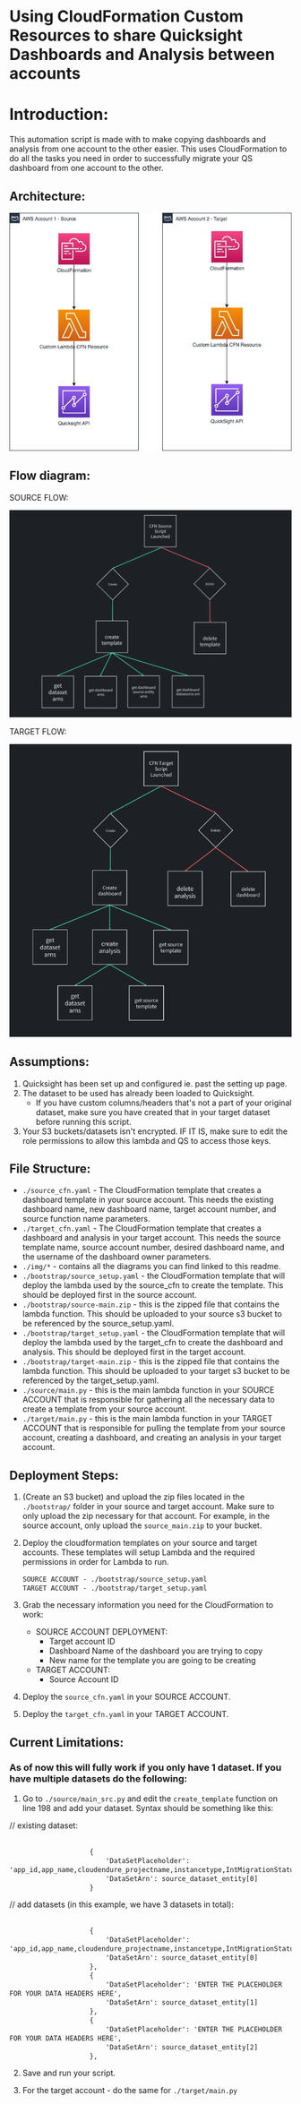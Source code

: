 # Using CloudFormation Custom Resources to share Quicksight Dashboards and Analysis between accounts

# Introduction:

This automation script is made with to make copying dashboards and analysis from one account to the other easier. This uses CloudFormation to do all the tasks you need in order to successfully migrate your QS dashboard from one account to the other.

## Architecture:

![General Architecture](./img/visual-flow.jpg)

## Flow diagram:

SOURCE FLOW:

![Source Flow](./img/source-flowdiagram.png)

TARGET FLOW:

![Target Flow](./img/target-flowdiagram.png)

## Assumptions:

1. Quicksight has been set up and configured ie. past the setting up page.
2. The dataset to be used has already been loaded to Quicksight.
   - If you have custom columns/headers that's not a part of your original dataset, make sure you have created that in your target dataset before running this script.
3. Your S3 buckets/datasets isn't encrypted. IF IT IS, make sure to edit the role permissions to allow this lambda and QS to access those keys.

## File Structure:

- `./source_cfn.yaml` - The CloudFormation template that creates a dashboard template in your source account. This needs the existing dashboard name, new dashboard name, target account number, and source function name parameters.
- `./target_cfn.yaml` - The CloudFormation template that creates a dashboard and analysis in your target account. This needs the source template name, source account number, desired dashboard name, and the username of the dashboard owner parameters.
- `./img/*` - contains all the diagrams you can find linked to this readme.
- `./bootstrap/source_setup.yaml` - the CloudFormation template that will deploy the lambda used by the source_cfn to create the template. This should be deployed first in the source account.
- `./bootstrap/source-main.zip` - this is the zipped file that contains the lambda function. This should be uploaded to your source s3 bucket to be referenced by the source_setup.yaml.
- `./bootstrap/target_setup.yaml` - the CloudFormation template that will deploy the lambda used by the target_cfn to create the dashboard and analysis. This should be deployed first in the target account.
- `./bootstrap/target-main.zip` - this is the zipped file that contains the lambda function. This should be uploaded to your target s3 bucket to be referenced by the target_setup.yaml.
- `./source/main.py` - this is the main lambda function in your SOURCE ACCOUNT that is responsible for gathering all the necessary data to create a template from your source account.
- `./target/main.py` - this is the main lambda function in your TARGET ACCOUNT that is responsible for pulling the template from your source account, creating a dashboard, and creating an analysis in your target account.

## Deployment Steps:

1. (Create an S3 bucket) and upload the zip files located in the `./bootstrap/` folder in your source and target account. Make sure to only upload the zip necessary for that account. For example, in the source account, only upload the `source_main.zip` to your bucket.
2. Deploy the cloudformation templates on your source and target accounts. These templates will setup Lambda and the required permissions in order for Lambda to run.

   ```
   SOURCE ACCOUNT - ./bootstrap/source_setup.yaml
   TARGET ACCOUNT - ./bootstrap/target_setup.yaml
   ```

3. Grab the necessary information you need for the CloudFormation to work:

   - SOURCE ACCOUNT DEPLOYMENT:
     - Target account ID
     - Dashboard Name of the dashboard you are trying to copy
     - New name for the template you are going to be creating
   - TARGET ACCOUNT:
     - Source Account ID

4. Deploy the `source_cfn.yaml` in your SOURCE ACCOUNT.

5. Deploy the `target_cfn.yaml` in your TARGET ACCOUNT.

## Current Limitations:

### As of now this will fully work if you only have 1 dataset. If you have multiple datasets do the following:

1. Go to `./source/main_src.py` and edit the `create_template` function on line 198 and add your dataset. Syntax should be something like this:

// existing dataset:

```

					{
						'DataSetPlaceholder': 'app_id,app_name,cloudendure_projectname,instancetype,IntMigrationStatusSummary,migration_status,MigrationStatusSummary,replication_status,server_environment,server_fqdn,server_id,server_name,server_os,wave_id',
						'DataSetArn': source_dataset_entity[0]
					}
```

// add datasets (in this example, we have 3 datasets in total):

```

					{
						'DataSetPlaceholder': 'app_id,app_name,cloudendure_projectname,instancetype,IntMigrationStatusSummary,migration_status,MigrationStatusSummary,replication_status,server_environment,server_fqdn,server_id,server_name,server_os,wave_id',
						'DataSetArn': source_dataset_entity[0]
					},
					{
						'DataSetPlaceholder': 'ENTER THE PLACEHOLDER FOR YOUR DATA HEADERS HERE',
						'DataSetArn': source_dataset_entity[1]
					},
					{
						'DataSetPlaceholder': 'ENTER THE PLACEHOLDER FOR YOUR DATA HEADERS HERE',
						'DataSetArn': source_dataset_entity[2]
					},
```

2. Save and run your script.

3. For the target account - do the same for `./target/main.py`
